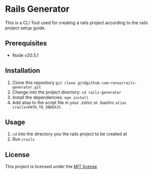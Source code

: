 # Rails Generator

This is a CLI Tool used for creating a rails project according to the rails project setup guide.

## Prerequisites
- Node v20.5.1

## Installation
1. Clone this repository `git clone git@github.com:renuo/rails-generator.git`
2. Change into the project directory: `cd rails-generator`
3. Install the dependencies: `npm install`
4. Add alias to the script file in your .zshrc or .bashrc
   `alias crails=PATH_TO_INDEXJS`

## Usage
1. `cd` into the directory you the rails project to be created at
2. Run `crails`


## License
This project is licensed under the [MIT license](LICENSE)
